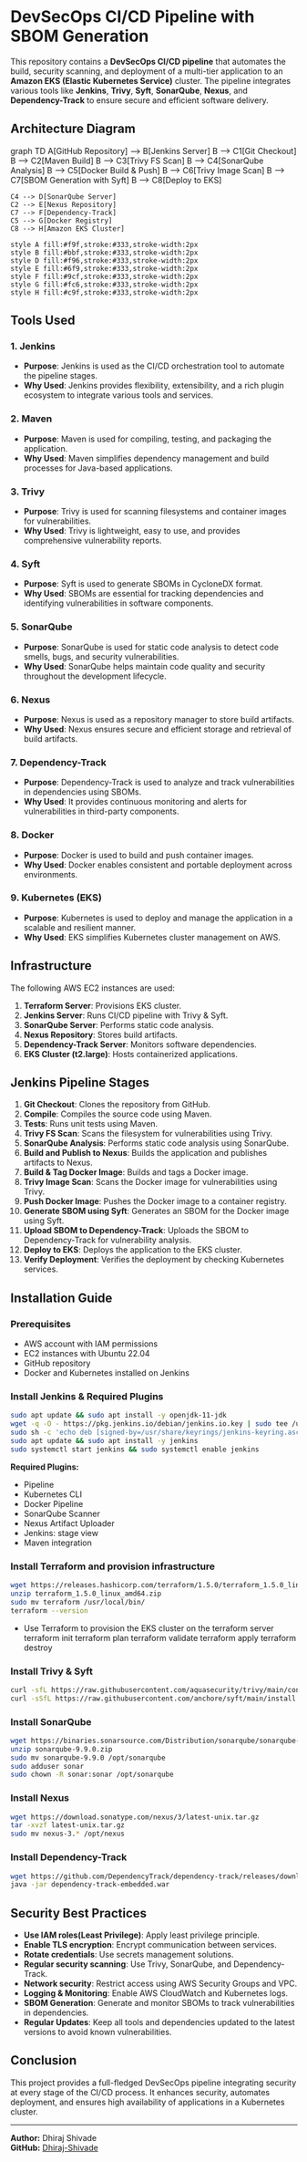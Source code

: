 # DevSecOps CI/CD Pipeline with SBOM Generation

This repository contains a **DevSecOps CI/CD pipeline** that automates the build, security scanning, and deployment of a multi-tier application to an **Amazon EKS (Elastic Kubernetes Service)** cluster. The pipeline integrates various tools like **Jenkins**, **Trivy**, **Syft**, **SonarQube**, **Nexus**, and **Dependency-Track** to ensure secure and efficient software delivery.

## Architecture Diagram
graph TD
    A[GitHub Repository] --> B[Jenkins Server]
    B --> C1[Git Checkout]
    B --> C2[Maven Build]
    B --> C3[Trivy FS Scan]
    B --> C4[SonarQube Analysis]
    B --> C5[Docker Build & Push]
    B --> C6[Trivy Image Scan]
    B --> C7[SBOM Generation with Syft]
    B --> C8[Deploy to EKS]

    C4 --> D[SonarQube Server]
    C2 --> E[Nexus Repository]
    C7 --> F[Dependency-Track]
    C5 --> G[Docker Registry]
    C8 --> H[Amazon EKS Cluster]

    style A fill:#f9f,stroke:#333,stroke-width:2px
    style B fill:#bbf,stroke:#333,stroke-width:2px
    style D fill:#f96,stroke:#333,stroke-width:2px
    style E fill:#6f9,stroke:#333,stroke-width:2px
    style F fill:#9cf,stroke:#333,stroke-width:2px
    style G fill:#fc6,stroke:#333,stroke-width:2px
    style H fill:#c9f,stroke:#333,stroke-width:2px

## Tools Used

### 1. **Jenkins**
   - **Purpose**: Jenkins is used as the CI/CD orchestration tool to automate the pipeline stages.
   - **Why Used**: Jenkins provides flexibility, extensibility, and a rich plugin ecosystem to integrate various tools and services.

### 2. **Maven**
   - **Purpose**: Maven is used for compiling, testing, and packaging the application.
   - **Why Used**: Maven simplifies dependency management and build processes for Java-based applications.

### 3. **Trivy**
   - **Purpose**: Trivy is used for scanning filesystems and container images for vulnerabilities.
   - **Why Used**: Trivy is lightweight, easy to use, and provides comprehensive vulnerability reports.

### 4. **Syft**
   - **Purpose**: Syft is used to generate SBOMs in CycloneDX format.
   - **Why Used**: SBOMs are essential for tracking dependencies and identifying vulnerabilities in software components.

### 5. **SonarQube**
   - **Purpose**: SonarQube is used for static code analysis to detect code smells, bugs, and security vulnerabilities.
   - **Why Used**: SonarQube helps maintain code quality and security throughout the development lifecycle.

### 6. **Nexus**
   - **Purpose**: Nexus is used as a repository manager to store build artifacts.
   - **Why Used**: Nexus ensures secure and efficient storage and retrieval of build artifacts.

### 7. **Dependency-Track**
   - **Purpose**: Dependency-Track is used to analyze and track vulnerabilities in dependencies using SBOMs.
   - **Why Used**: It provides continuous monitoring and alerts for vulnerabilities in third-party components.

### 8. **Docker**
   - **Purpose**: Docker is used to build and push container images.
   - **Why Used**: Docker enables consistent and portable deployment across environments.

### 9. **Kubernetes (EKS)**
   - **Purpose**: Kubernetes is used to deploy and manage the application in a scalable and resilient manner.
   - **Why Used**: EKS simplifies Kubernetes cluster management on AWS.

## Infrastructure
The following AWS EC2 instances are used:
1. **Terraform Server**: Provisions EKS cluster.
2. **Jenkins Server**: Runs CI/CD pipeline with Trivy & Syft.
3. **SonarQube Server**: Performs static code analysis.
4. **Nexus Repository**: Stores build artifacts.
5. **Dependency-Track Server**: Monitors software dependencies.
6. **EKS Cluster (t2.large)**: Hosts containerized applications.

## Jenkins Pipeline Stages

1. **Git Checkout**: Clones the repository from GitHub.
2. **Compile**: Compiles the source code using Maven.
3. **Tests**: Runs unit tests using Maven.
4. **Trivy FS Scan**: Scans the filesystem for vulnerabilities using Trivy.
5. **SonarQube Analysis**: Performs static code analysis using SonarQube.
6. **Build and Publish to Nexus**: Builds the application and publishes artifacts to Nexus.
7. **Build & Tag Docker Image**: Builds and tags a Docker image.
8. **Trivy Image Scan**: Scans the Docker image for vulnerabilities using Trivy.
9. **Push Docker Image**: Pushes the Docker image to a container registry.
10. **Generate SBOM using Syft**: Generates an SBOM for the Docker image using Syft.
11. **Upload SBOM to Dependency-Track**: Uploads the SBOM to Dependency-Track for vulnerability analysis.
12. **Deploy to EKS**: Deploys the application to the EKS cluster.
13. **Verify Deployment**: Verifies the deployment by checking Kubernetes services.

## Installation Guide

### Prerequisites
- AWS account with IAM permissions
- EC2 instances with Ubuntu 22.04
- GitHub repository
- Docker and Kubernetes installed on Jenkins

### Install Jenkins & Required Plugins
```bash
sudo apt update && sudo apt install -y openjdk-11-jdk
wget -q -O - https://pkg.jenkins.io/debian/jenkins.io.key | sudo tee /usr/share/keyrings/jenkins-keyring.asc
sudo sh -c 'echo deb [signed-by=/usr/share/keyrings/jenkins-keyring.asc] https://pkg.jenkins.io/debian binary/ > /etc/apt/sources.list.d/jenkins.list'
sudo apt update && sudo apt install -y jenkins
sudo systemctl start jenkins && sudo systemctl enable jenkins
```
**Required Plugins:**
- Pipeline
- Kubernetes CLI
- Docker Pipeline
- SonarQube Scanner
- Nexus Artifact Uploader
- Jenkins: stage view
- Maven integration

### Install Terraform and provision infrastructure
```bash
wget https://releases.hashicorp.com/terraform/1.5.0/terraform_1.5.0_linux_amd64.zip
unzip terraform_1.5.0_linux_amd64.zip
sudo mv terraform /usr/local/bin/
terraform --version
```
- Use Terraform to provision the EKS cluster on the terraform server
   terraform init
   terraform plan
   terraform validate
   terraform apply
   terraform destroy
  
### Install Trivy & Syft
```bash
curl -sfL https://raw.githubusercontent.com/aquasecurity/trivy/main/contrib/install.sh | sudo sh -s -- -b /usr/local/bin
curl -sSfL https://raw.githubusercontent.com/anchore/syft/main/install.sh | sudo sh -s -- -b /usr/local/bin
```

### Install SonarQube
```bash
wget https://binaries.sonarsource.com/Distribution/sonarqube/sonarqube-9.9.0.zip
unzip sonarqube-9.9.0.zip
sudo mv sonarqube-9.9.0 /opt/sonarqube
sudo adduser sonar
sudo chown -R sonar:sonar /opt/sonarqube
```

### Install Nexus
```bash
wget https://download.sonatype.com/nexus/3/latest-unix.tar.gz
tar -xvzf latest-unix.tar.gz
sudo mv nexus-3.* /opt/nexus
```

### Install Dependency-Track
```bash
wget https://github.com/DependencyTrack/dependency-track/releases/download/latest/dependency-track-embedded.war
java -jar dependency-track-embedded.war
```

## Security Best Practices
- **Use IAM roles(Least Privilege)**: Apply least privilege principle.
- **Enable TLS encryption**: Encrypt communication between services.
- **Rotate credentials**: Use secrets management solutions.
- **Regular security scanning**: Use Trivy, SonarQube, and Dependency-Track.
- **Network security**: Restrict access using AWS Security Groups and VPC.
- **Logging & Monitoring**: Enable AWS CloudWatch and Kubernetes logs.
- **SBOM Generation**: Generate and monitor SBOMs to track vulnerabilities in dependencies.
- **Regular Updates**: Keep all tools and dependencies updated to the latest versions to avoid known vulnerabilities.

## Conclusion
This project provides a full-fledged DevSecOps pipeline integrating security at every stage of the CI/CD process. It enhances security, automates deployment, and ensures high availability of applications in a Kubernetes cluster.

---

**Author:** Dhiraj Shivade  
**GitHub:** [Dhiraj-Shivade](https://github.com/Dhiraj-Shivade/Multi-Tier-DevSecOps-CI-CD)
